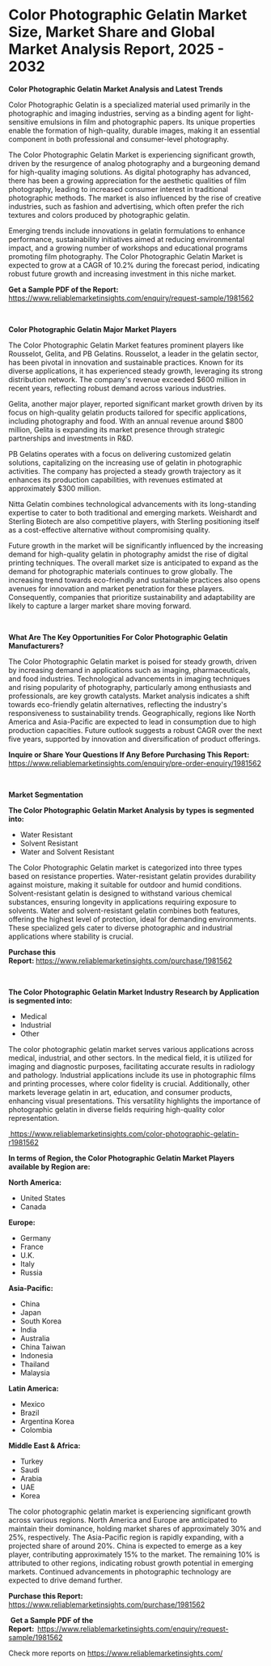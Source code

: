 <p><h1>Color Photographic Gelatin Market Size, Market Share and Global Market Analysis Report, 2025 - 2032</h1></p><p><strong>Color Photographic Gelatin Market Analysis and Latest Trends</strong></p>
<p><p>Color Photographic Gelatin is a specialized material used primarily in the photographic and imaging industries, serving as a binding agent for light-sensitive emulsions in film and photographic papers. Its unique properties enable the formation of high-quality, durable images, making it an essential component in both professional and consumer-level photography.</p><p>The Color Photographic Gelatin Market is experiencing significant growth, driven by the resurgence of analog photography and a burgeoning demand for high-quality imaging solutions. As digital photography has advanced, there has been a growing appreciation for the aesthetic qualities of film photography, leading to increased consumer interest in traditional photographic methods. The market is also influenced by the rise of creative industries, such as fashion and advertising, which often prefer the rich textures and colors produced by photographic gelatin.</p><p>Emerging trends include innovations in gelatin formulations to enhance performance, sustainability initiatives aimed at reducing environmental impact, and a growing number of workshops and educational programs promoting film photography. The Color Photographic Gelatin Market is expected to grow at a CAGR of 10.2% during the forecast period, indicating robust future growth and increasing investment in this niche market.</p></p>
<p><strong>Get a Sample PDF of the Report:&nbsp;</strong> <a href="https://www.reliablemarketinsights.com/enquiry/request-sample/1981562?utm_campaign=1887&utm_medium=2&utm_source=Github&utm_content=ia&utm_term=05022025&utm_id=color-photographic-gelatin">https://www.reliablemarketinsights.com/enquiry/request-sample/1981562</a></p>
<p>&nbsp;</p>
<p><strong>Color Photographic Gelatin Major Market Players</strong></p>
<p><p>The Color Photographic Gelatin Market features prominent players like Rousselot, Gelita, and PB Gelatins. Rousselot, a leader in the gelatin sector, has been pivotal in innovation and sustainable practices. Known for its diverse applications, it has experienced steady growth, leveraging its strong distribution network. The company's revenue exceeded $600 million in recent years, reflecting robust demand across various industries.</p><p>Gelita, another major player, reported significant market growth driven by its focus on high-quality gelatin products tailored for specific applications, including photography and food. With an annual revenue around $800 million, Gelita is expanding its market presence through strategic partnerships and investments in R&D. </p><p>PB Gelatins operates with a focus on delivering customized gelatin solutions, capitalizing on the increasing use of gelatin in photographic activities. The company has projected a steady growth trajectory as it enhances its production capabilities, with revenues estimated at approximately $300 million.</p><p>Nitta Gelatin combines technological advancements with its long-standing expertise to cater to both traditional and emerging markets. Weishardt and Sterling Biotech are also competitive players, with Sterling positioning itself as a cost-effective alternative without compromising quality. </p><p>Future growth in the market will be significantly influenced by the increasing demand for high-quality gelatin in photography amidst the rise of digital printing techniques. The overall market size is anticipated to expand as the demand for photographic materials continues to grow globally. The increasing trend towards eco-friendly and sustainable practices also opens avenues for innovation and market penetration for these players. Consequently, companies that prioritize sustainability and adaptability are likely to capture a larger market share moving forward.</p></p>
<p>&nbsp;</p>
<p><strong>What Are The Key Opportunities For Color Photographic Gelatin Manufacturers?</strong></p>
<p><p>The Color Photographic Gelatin market is poised for steady growth, driven by increasing demand in applications such as imaging, pharmaceuticals, and food industries. Technological advancements in imaging techniques and rising popularity of photography, particularly among enthusiasts and professionals, are key growth catalysts. Market analysis indicates a shift towards eco-friendly gelatin alternatives, reflecting the industry's responsiveness to sustainability trends. Geographically, regions like North America and Asia-Pacific are expected to lead in consumption due to high production capacities. Future outlook suggests a robust CAGR over the next five years, supported by innovation and diversification of product offerings.</p></p>
<p><strong>Inquire or Share Your Questions If Any Before Purchasing This Report:</strong> <a href="https://www.reliablemarketinsights.com/enquiry/pre-order-enquiry/1981562?utm_campaign=1887&utm_medium=2&utm_source=Github&utm_content=ia&utm_term=05022025&utm_id=color-photographic-gelatin">https://www.reliablemarketinsights.com/enquiry/pre-order-enquiry/1981562</a></p>
<p>&nbsp;</p>
<p><strong>Market Segmentation</strong></p>
<p><strong>The Color Photographic Gelatin Market Analysis by types is segmented into:</strong></p>
<p><ul><li>Water Resistant</li><li>Solvent Resistant</li><li>Water and Solvent Resistant</li></ul></p>
<p><p>The Color Photographic Gelatin market is categorized into three types based on resistance properties. Water-resistant gelatin provides durability against moisture, making it suitable for outdoor and humid conditions. Solvent-resistant gelatin is designed to withstand various chemical substances, ensuring longevity in applications requiring exposure to solvents. Water and solvent-resistant gelatin combines both features, offering the highest level of protection, ideal for demanding environments. These specialized gels cater to diverse photographic and industrial applications where stability is crucial.</p></p>
<p><strong>Purchase this Report:&nbsp;</strong><a href="https://www.reliablemarketinsights.com/purchase/1981562?utm_campaign=1887&utm_medium=2&utm_source=Github&utm_content=ia&utm_term=05022025&utm_id=color-photographic-gelatin">https://www.reliablemarketinsights.com/purchase/1981562</a></p>
<p>&nbsp;</p>
<p><strong>The Color Photographic Gelatin Market Industry Research by Application is segmented into:</strong></p>
<p><ul><li>Medical</li><li>Industrial</li><li>Other</li></ul></p>
<p><p>The color photographic gelatin market serves various applications across medical, industrial, and other sectors. In the medical field, it is utilized for imaging and diagnostic purposes, facilitating accurate results in radiology and pathology. Industrial applications include its use in photographic films and printing processes, where color fidelity is crucial. Additionally, other markets leverage gelatin in art, education, and consumer products, enhancing visual presentations. This versatility highlights the importance of photographic gelatin in diverse fields requiring high-quality color representation.</p></p>
<p><a href="https://www.reliablemarketinsights.com/color-photographic-gelatin-r1981562?utm_campaign=1887&utm_medium=2&utm_source=Github&utm_content=ia&utm_term=05022025&utm_id=color-photographic-gelatin">&nbsp;https://www.reliablemarketinsights.com/color-photographic-gelatin-r1981562</a></p>
<p><strong>In terms of Region, the Color Photographic Gelatin Market Players available by Region are:</strong></p>
<p>
    <p> <strong> North America: </strong>
        <ul>
            <li>United States</li>
            <li>Canada</li>
        </ul>
        </p> 
    <p> <strong> Europe: </strong>
        <ul>
            <li>Germany</li>
            <li>France</li>
            <li>U.K.</li>
            <li>Italy</li>
            <li>Russia</li>
        </ul>
        </p> 
    <p> <strong> Asia-Pacific: </strong>
        <ul>
            <li>China</li>
            <li>Japan</li>
            <li>South Korea</li>
            <li>India</li>
            <li>Australia</li>
            <li>China Taiwan</li>
            <li>Indonesia</li>
            <li>Thailand</li>
            <li>Malaysia</li>
        </ul>
        </p> 
    <p> <strong> Latin America: </strong>
        <ul>
            <li>Mexico</li>
            <li>Brazil</li>
            <li>Argentina Korea</li>
            <li>Colombia</li>
        </ul>
        </p> 
    <p> <strong> Middle East & Africa: </strong>
        <ul>
            <li>Turkey</li>
            <li>Saudi</li>
            <li>Arabia</li>
            <li>UAE</li>
            <li>Korea</li>
        </ul>
    </p>
    </p>
<p><p>The color photographic gelatin market is experiencing significant growth across various regions. North America and Europe are anticipated to maintain their dominance, holding market shares of approximately 30% and 25%, respectively. The Asia-Pacific region is rapidly expanding, with a projected share of around 20%. China is expected to emerge as a key player, contributing approximately 15% to the market. The remaining 10% is attributed to other regions, indicating robust growth potential in emerging markets. Continued advancements in photographic technology are expected to drive demand further.</p></p>
<p><strong>Purchase this Report: </strong><a href="https://www.reliablemarketinsights.com/purchase/1981562?utm_campaign=1887&utm_medium=2&utm_source=Github&utm_content=ia&utm_term=05022025&utm_id=color-photographic-gelatin">https://www.reliablemarketinsights.com/purchase/1981562</a></p>
<p>&nbsp;<strong>Get a Sample PDF of the Report:&nbsp;&nbsp;</strong><a href="https://www.reliablemarketinsights.com/enquiry/request-sample/1981562?utm_campaign=1887&utm_medium=2&utm_source=Github&utm_content=ia&utm_term=05022025&utm_id=color-photographic-gelatin">https://www.reliablemarketinsights.com/enquiry/request-sample/1981562</a></p>
<p><strong></strong></p>
<p>Check more reports on <a href="https://www.reliablemarketinsights.com/?utm_campaign=1887&utm_medium=2&utm_source=Github&utm_content=ia&utm_term=05022025&utm_id=color-photographic-gelatin">https://www.reliablemarketinsights.com/</a></p>